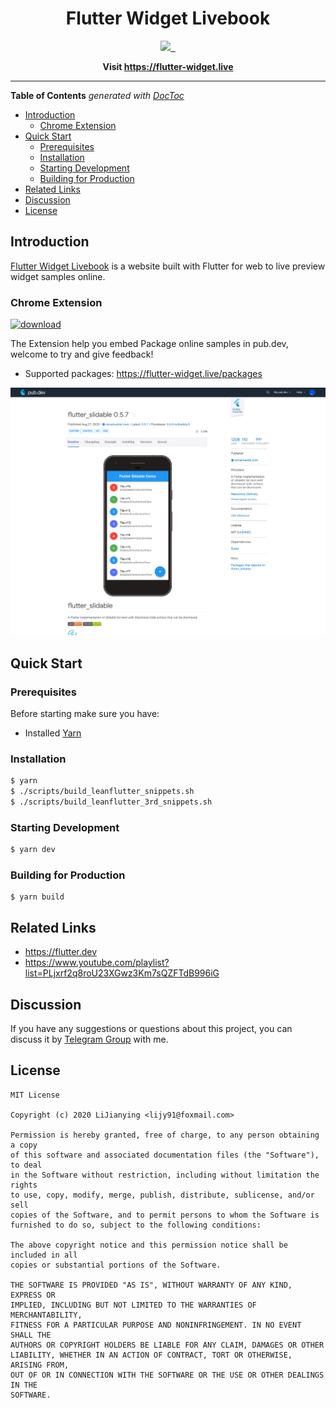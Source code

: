 <h1 align="center">
Flutter Widget Livebook
</h1>
<p align="center">
  <a aria-label="LiJianying" href="https://github.com/lijy91">
    <img src="https://img.shields.io/badge/MADE%20BY-LI%20JIANYING-blue.svg?style=for-the-badge&labelColor=000000">
  </a>
  <a aria-label="License" href="https://github.com/leanflutter/flutter-widget-livebook/blob/master/LICENSE">
    <img alt="" src="https://img.shields.io/badge/LICENSE-MIT-green.svg?style=for-the-badge&labelColor=000000">
  </a>
  <a aria-label="Join the chat" href="https://t.me/flutterwidgetlivebook">
    <img alt="" src="https://img.shields.io/badge/chat%20on-telegram-blue.svg?style=for-the-badge&labelColor=000000&logo=telegram">
  </a>
</p>

<p align="center">
  <strong>
    Visit <a href="https://flutter-widget.live">https://flutter-widget.live</a>
  </strong>
</p>

---

**Table of Contents** _generated with [DocToc](https://github.com/thlorenz/doctoc)_

<!-- START doctoc generated TOC please keep comment here to allow auto update -->
<!-- DON'T EDIT THIS SECTION, INSTEAD RE-RUN doctoc TO UPDATE -->

- [Introduction](#introduction)
  - [Chrome Extension](#chrome-extension)
- [Quick Start](#quick-start)
  - [Prerequisites](#prerequisites)
  - [Installation](#installation)
  - [Starting Development](#starting-development)
  - [Building for Production](#building-for-production)
- [Related Links](#related-links)
- [Discussion](#discussion)
- [License](#license)

<!-- END doctoc generated TOC please keep comment here to allow auto update -->

## Introduction

[Flutter Widget Livebook](https://flutter-widget.live) is a website built with Flutter for web to live preview widget samples online.

### Chrome Extension

[![download](./public/images/chrome-web-store.svg)](https://chrome.google.com/webstore/detail/flutter-widget-livebook/lnabimpogllgckbeoneoegflahpefomf)

The Extension help you embed Package online samples in pub.dev, welcome to try and give feedback!

- Supported packages: https://flutter-widget.live/packages

![chrome-extension](./public/images/chrome-extension.png)

## Quick Start

### Prerequisites

Before starting make sure you have:

- Installed [Yarn](https://yarnpkg.com/)

### Installation

```bash
$ yarn
$ ./scripts/build_leanflutter_snippets.sh
$ ./scripts/build_leanflutter_3rd_snippets.sh
```

### Starting Development

```bash
$ yarn dev
```

### Building for Production

```
$ yarn build
```

## Related Links

- https://flutter.dev
- https://www.youtube.com/playlist?list=PLjxrf2q8roU23XGwz3Km7sQZFTdB996iG

## Discussion

If you have any suggestions or questions about this project, you can discuss it by [Telegram Group](https://t.me/joinchat/I4jz1FE5sBGk7V0jUpzSXg) with me.

## License

```text
MIT License

Copyright (c) 2020 LiJianying <lijy91@foxmail.com>

Permission is hereby granted, free of charge, to any person obtaining a copy
of this software and associated documentation files (the "Software"), to deal
in the Software without restriction, including without limitation the rights
to use, copy, modify, merge, publish, distribute, sublicense, and/or sell
copies of the Software, and to permit persons to whom the Software is
furnished to do so, subject to the following conditions:

The above copyright notice and this permission notice shall be included in all
copies or substantial portions of the Software.

THE SOFTWARE IS PROVIDED "AS IS", WITHOUT WARRANTY OF ANY KIND, EXPRESS OR
IMPLIED, INCLUDING BUT NOT LIMITED TO THE WARRANTIES OF MERCHANTABILITY,
FITNESS FOR A PARTICULAR PURPOSE AND NONINFRINGEMENT. IN NO EVENT SHALL THE
AUTHORS OR COPYRIGHT HOLDERS BE LIABLE FOR ANY CLAIM, DAMAGES OR OTHER
LIABILITY, WHETHER IN AN ACTION OF CONTRACT, TORT OR OTHERWISE, ARISING FROM,
OUT OF OR IN CONNECTION WITH THE SOFTWARE OR THE USE OR OTHER DEALINGS IN THE
SOFTWARE.
```
